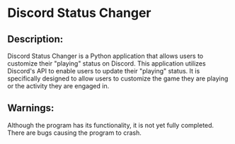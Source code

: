 # Discord Status Changer

## Description:

Discord Status Changer is a Python application that allows users to customize their "playing" status on Discord. 
This application utilizes Discord's API to enable users to update their "playing" status. 
It is specifically designed to allow users to customize the game they are playing or the activity they are engaged in.

## Warnings:

Although the program has its functionality, it is not yet fully completed. There are bugs causing the program to crash.
